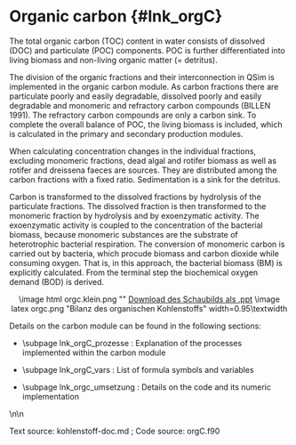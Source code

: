 Organic carbon {#lnk_orgC}
=================

The total organic carbon (TOC) content in water consists of dissolved (DOC) 
and particulate (POC) components. POC is further differentiated into living 
biomass and non-living organic matter (= detritus). 

The division of the organic fractions and their interconnection in QSim is 
implemented in the organic carbon module. As carbon fractions there are 
particulate poorly and easily degradable, dissolved poorly and easily degradable 
and monomeric and refractory carbon compounds (BILLEN 1991). The 
refractory carbon compounds are only a carbon sink. 
To complete the overall balance of POC, the living biomass is included, 
which is calculated in the primary and secondary production modules.
<!-- #mf: Referenz für Billen fehlt -->

When calculating concentration changes in the individual fractions,
excluding monomeric fractions, dead algal and rotifer biomass as well as 
rotifer and dreissena faeces are sources. They are distributed among the 
carbon fractions with a fixed ratio.
Sedimentation is a sink for the detritus.

Carbon is transformed to the dissolved fractions by hydrolysis of the 
particulate fractions. The dissolved fraction is then transformed 
to the monomeric fraction by hydrolysis and by exoenzymatic activity. 
The exoenzymatic activity is coupled to the concentration of the 
bacterial biomass, because monomeric substances are the substrate of 
heterotrophic bacterial respiration. 
The conversion of monomeric carbon is carried out by bacteria, which procude 
biomass and carbon dioxide while consuming oxygen. That is, in this approach, 
the bacterial biomass (BM) is explicitly calculated. From the terminal step 
the biochemical oxygen demand (BOD) is derived.  

<center> 
 \image html orgc.klein.png ""
 <a href="./img/orgc.ppt" target="_blank">Download des Schaubilds als .ppt</a>
 \image latex orgc.png "Bilanz des organischen Kohlenstoffs" width=0.95\textwidth
</center>
<!-- #mf: Frage an Andreas & Tanja: passt das Bild? Bzw. TExt und Bild gegenchecken -->

Details on the carbon module can be found in the following sections:

- \subpage lnk_orgC_prozesse : Explanation of the processes implemented within 
   the carbon module 

- \subpage lnk_orgC_vars : List of formula symbols and variables 

- \subpage lnk_orgc_umsetzung : Details on the code and its numeric 
   implementation 

\n\n

Text source: kohlenstoff-doc.md ; Code source: orgC.f90 
